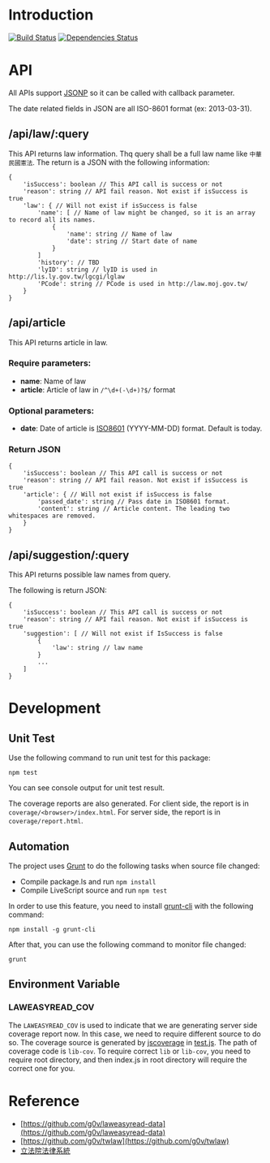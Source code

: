 # Introduction
[![Build Status](https://travis-ci.org/g0v/laweasyread.png)](https://travis-ci.org/g0v/laweasyread)
[![Dependencies Status](https://gemnasium.com/g0v/laweasyread.png)](https://gemnasium.com/g0v/laweasyread)

# API
All APIs support [JSONP](http://en.wikipedia.org/wiki/JSONP) so it can be
called with callback parameter.

The date related fields in JSON are all ISO-8601 format (ex: 2013-03-31).

## /api/law/:query
This API returns law information. Thq query shall be a full law name like
`中華民國憲法`. The return is a JSON with the following information:

    {
        'isSuccess': boolean // This API call is success or not
        'reason': string // API fail reason. Not exist if isSuccess is true
        'law': { // Will not exist if isSuccess is false
            'name': [ // Name of law might be changed, so it is an array to record all its names.
                {
                    'name': string // Name of law
                    'date': string // Start date of name
                }
            ]
            'history': // TBD
            'lyID': string // lyID is used in http://lis.ly.gov.tw/lgcgi/lglaw
            'PCode': string // PCode is used in http://law.moj.gov.tw/
        }
    }

## /api/article
This API returns article in law.

### Require parameters:
*   __name__: Name of law
*   __article__: Article of law in `/^\d+(-\d+)?$/` format

### Optional parameters:
*   __date__: Date of article is [ISO8601](http://en.wikipedia.org/wiki/ISO_8601) (YYYY-MM-DD) format. Default is today.

### Return JSON
    {
        'isSuccess': boolean // This API call is success or not
        'reason': string // API fail reason. Not exist if isSuccess is true
        'article': { // Will not exist if isSuccess is false
            'passed_date': string // Pass date in ISO8601 format.
            'content': string // Article content. The leading two whitespaces are removed.
        }
    }

## /api/suggestion/:query
This API returns possible law names from query.

The following is return JSON:

    {
        'isSuccess': boolean // This API call is success or not
        'reason': string // API fail reason. Not exist if isSuccess is true
        'suggestion': [ // Will not exist if IsSuccess is false
            {
                'law': string // law name
            }
            ...
        ]
    }
# Development

## Unit Test
Use the following command to run unit test for this package:

    npm test

You can see console output for unit test result.

The coverage reports are also generated. For client side, the report is in
`coverage/<browser>/index.html`. For server side, the report is in
`coverage/report.html`.

## Automation
The project uses [Grunt](http://gruntjs.com/) to do the following tasks when
source file changed:

* Compile package.ls and run `npm install`
* Compile LiveScript source and run `npm test`

In order to use this feature, you need to install
[grunt-cli](https://npmjs.org/package/grunt-cli) with the following command:

    npm install -g grunt-cli

After that, you can use the following command to monitor file changed:

    grunt

## Environment Variable

### LAWEASYREAD\_COV
The `LAWEASYREAD_COV` is used to indicate that we are generating server side
coverage report now. In this case, we need to require different source to do so.
The coverage source is generated by
[jscoverage](https://npmjs.org/package/jscoverage) in
[test.js](https://github.com/g0v/laweasyread/blob/master/test.js). The path of
coverage code is `lib-cov`. To require correct `lib` or `lib-cov`, you need to
require root directory, and then index.js in root directory will require the
correct one for you.

# Reference
* [https://github.com/g0v/laweasyread-data](https://github.com/g0v/laweasyread-data)
* [https://github.com/g0v/twlaw](https://github.com/g0v/twlaw)
* [立法院法律系統](http://lis.ly.gov.tw/lgcgi/lglaw)
